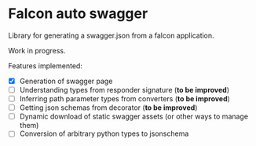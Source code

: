 # Falcon auto swagger

Library for generating a swagger.json from a falcon application.

Work in progress.

Features implemented:
- [X] Generation of swagger page
- [ ] Understanding types from responder signature (__to be improved__)
- [ ] Inferring path parameter types from converters (__to be improved__)
- [ ] Getting json schemas from decorator (__to be improved__)
- [ ] Dynamic download of static swagger assets (or other ways to manage them)
- [ ] Conversion of arbitrary python types to jsonschema

